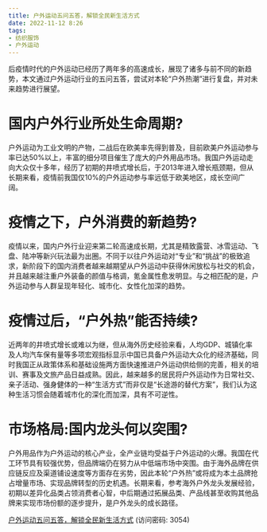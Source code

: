 ```yaml
---
title: 户外运动五问五答，解锁全民新生活方式
date: 2022-11-12 8:26
tags:
- 纺织服饰
- 户外运动
---
```

后疫情时代的户外运动已经历了两年多的高速成长，展现了诸多与前不同的新趋势，本文通过户外运动行业的五问五答，尝试对本轮“户外热潮”进行复盘，并对未来趋势进行展望。

# 国内户外行业所处生命周期?
户外运动为工业文明的产物，二战后在欧美率先得到普及，目前欧美户外运动参与率已达50%以上，丰富的细分项目催生了庞大的户外用品市场。我国户外运动走向大众仅十多年，经历了初期的井喷式增长后，于2013年进入增长瓶颈期，但从长期来看，疫情前我国仅10%的户外运动参与率远低于欧美地区，成长空间广阔。

# 疫情之下，户外消费的新趋势?
疫情以来，国内户外行业迎来第二轮高速成长期，尤其是精致露营、冰雪运动、飞盘、陆冲等新兴玩法最为出圈。不同于以往户外运动对“专业”和“挑战”的极致追求，新阶段下的国内消费者越来越期望从户外运动中获得休闲放松与社交的机会，并且越来越注重户外装备的颜值与格调，氪金属性愈发明显。与之相匹配的是，户外运动参与人群呈现年轻化、城市化、女性化加深的趋势。
<!-- more -->
# 疫情过后，“户外热”能否持续?
近两年的井喷式增长或难以为继，但从海外历史经验来看，人均GDP、城镇化率及人均汽车保有量等多项宏观指标显示中国已具备户外运动大众化的经济基础，同时我国正从政策体系和基础设施两方面快速推进户外运动供给侧的完善，相关的培训、赛事及文旅产品日益成熟。因此，越来越多的居民将户外运动作为日常社交、亲子活动、强身健体的一种“生活方式”而非仅是“长途游的替代方案”，我们认为这种生活习惯会随着城市化的深化而加深，具有不可逆性。

# 市场格局:国内龙头何以突围?
户外用品作为户外运动的核心产业，全产业链均受益于户外运动的火爆。我国在代工环节具有较强优势，但品牌端仍在努力从中低端市场中突围。由于海外品牌在供应链反应及渠道铺设速度等方面存在劣势，因此本轮“户外热”或将成为本土品牌抢占增量市场、实现品牌转型的历史机遇。长期来看，参考海外户外龙头发展经验，初期以差异化品类占领消费者心智，中后期通过拓展品类、产品线甚至收购其他品牌来实现市场份额的逐步提升，是户外龙头的成长路径。

[户外运动五问五答，解锁全民新生活方式](https://url12.ctfile.com/f/3948612-722995013-e0aceb?p=3054)
(访问密码: 3054)
